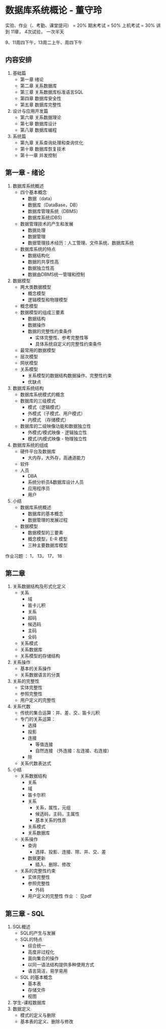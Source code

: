 # 数据库系统概论 - 董守玲

实验、作业（、考勤、课堂提问） = 20%
期末考试 = 50%
上机考试 = 30%
讲到 11章， 4次试验， 一次半天

9、11周四下午，13周二上午、周四下午

## 内容安排
1. 基础篇
    * 第一章 绪论
    * 第二章 关系数据库
    * 第三章 关系数据库标准语言SQL
    * 第四章 数据库安全性
    * 第五章 数据库完整性
2. 设计与应用开发篇
    * 第六章 关系数据理论
    * 第七章 数据库设计
    * 第八章 数据库编程
3. 系统篇
    * 第九章 关系查询处理和查询优化
    * 第十章 数据库恢复技术
    * 第十一章 并发控制


## 第一章 -  绪论
1. 数据库系统概述
    * 四个基本概念
        - 数据（data）
        - 数据库（DataBase，DB）
        - 数据库管理系统（DBMS）
        - 数据库系统(DBS)
    * 数据管理技术的产生和发展
        - 数据处理
        - 数据管理
        - 数据管理技术经历：人工管理、文件系统、数据库系统
    * 数据库系统的特点
        - 数据结构化
        - 数据的共享性高
        - 数据独立性高
        - 数据由DBMS统一管理和控制
2. 数据模型
    * 两大类数据模型
        - 概念模型
        - 逻辑模型和物理模型
    * 概念模型
    * 数据模型的组成三要素
        - 数据结构
        - 数据操作
        - 数据的完整性约束条件
            + 实体完整性、参考完整性等
            + 具体系统自定义的完整性约束条件
    * 最常用的数据模型
    * 层次模型
    * 网状模型
    * 关系模型
        - 关系模型的数据结构数据操作、完整性约束
        - 优缺点
3. 数据库系统结构
    * 数据库系统模式的概念
    * 数据库的三级模式
        * 模式（逻辑模式）
        * 外模式（子模式、用户模式）
        * 内模式 （存储模式）
    * 数据库的二级映像功能和数据独立性
        - 外模式/模式映像 - 逻辑独立性
        - 模式/内模式映像 - 物理独立性
4. 数据库系统的组成
    - 硬件平台及数据库
        + 大内存，大外存，高通道能力
    - 软件
    - 人员
        + DBA
        + 系统分析员&数据库设计人员
        + 应用程序员
        + 用户
5. 小结
    * 数据库系统概述
        - 数据库的基本概念
        - 数据管理的发展过程
    * 数据模型
        - 数据模型的三要素
        - 概念模型，E-R 模型
        - 三种主要数据库模型

作业习题 ： 1， 13， 17， 18

## 第二章 
1. 关系数据结构及形式化定义
    * 关系
        - 域
        - 笛卡儿积
        - 关系
         + 超码
         + 候选码
         + 主码
         + 全码
    * 关系模式
    * 关系数据库
    * 关系模型的存储结构
2. 关系操作
    * 基本的关系操作
    * 关系数据语言的分类
3. 关系的完整性
    * 实体完整性
    * 参照完整性
    * 用户定义的完整性
4. 关系代数
    * 传统的集合运算：并、差、交、笛卡儿积
    * 专门的关系运算：
        - 选择
        - 投影
        - 连接 
            + 等值连接
            + 自然连接 （外连接：左连接、右连接）
        - 除
    * 关系代数表达式
5. 小结
    * 关系数据结构
        - 关系
        - 域
        - 笛卡尔积
        - 关系
            + 关系，属性，元组
            + 候选码，主码，主属性
            + 基本关系的性质
        - 关系模式
        - 关系数据库
    * 关系操作
        - 查询
            + 选择、投影、连接、除、并、交、差
        - 数据更新
            + 插入、删除、修改
    * 关系的完整性约束
        - 实体完整性
        - 参照完整性
            + 外码
        - 用户定义的完整性
作业 ： 见pdf 

## 第三章 - SQL
1. SQL概述
    * SQL的产生与发展
    * SQL的特点
        - 综合统一
        - 高度非过程化
        - 面向集合的操作
        - 以同一语法结构提供多种使用方式
        - 语言简洁，易学易用
    * SQL 的基本概念
        - 基本表
        - 存储文件
        - 视图
2. 学生-课程数据库
3. 数据定义
    * 模式的定义与删除
    * 基本表的定义、删除与修改
